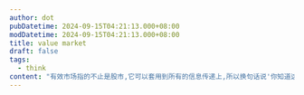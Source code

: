 ```yaml
---
author: dot
pubDatetime: 2024-09-15T04:21:13.000+08:00
modDatetime: 2024-09-15T04:21:13.000+08:00
title: value market
draft: false
tags:
  - think
content: "有效市场指的不止是股市,它可以套用到所有的信息传递上,所以换句话说'你知道这件事有用的时候已经没用了',再换句话说就是'有用的事情永远是你现在不知道aka没发现的',所以是不是比起运用已有的信息进行计划不如靠直觉?"
---
```

